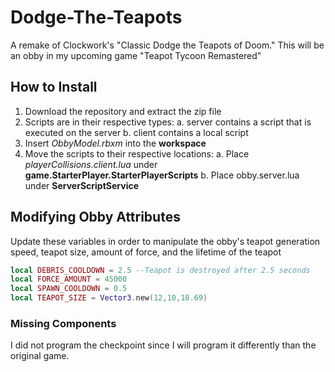 # Dodge-The-Teapots
A remake of Clockwork's "Classic Dodge the Teapots of Doom." This will be an obby in my upcoming game "Teapot Tycoon Remastered"
 
 ## How to Install
 1. Download the repository and extract the zip file
 2. Scripts are in their respective types: 
 a. server contains a script that is executed on the server
 b. client contains a local script
 3. Insert *ObbyModel.rbxm* into the **workspace**
 4. Move the scripts to their respective locations:
 a. Place *playerCollisions.client.lua* under **game.StarterPlayer.StarterPlayerScripts**
 b. Place obby.server.lua under **ServerScriptService**
 

 ## Modifying Obby Attributes
 Update these variables in order to manipulate the obby's teapot generation speed, teapot size, amount of force, and the lifetime of the teapot

 ```lua
 local DEBRIS_COOLDOWN = 2.5 --Teapot is destroyed after 2.5 seconds
 local FORCE_AMOUNT = 45000
 local SPAWN_COOLDOWN = 0.5
 local TEAPOT_SIZE = Vector3.new(12,10,18.69)
 ```

### Missing Components
I did not program the checkpoint since I will program it differently than the original game. 
